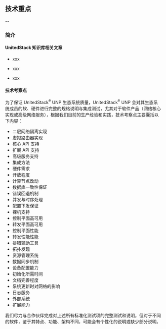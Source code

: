 ## 技术重点

--

### 简介

#### UnitedStack 知识库相关文章

 - xxx

 - xxx
 
 - xxx

#### 技术考察点

 为了保证 UnitedStack<sup>®</sup> UNP 生态系统质量，UnitedStack<sup>®</sup> UNP 会对其生态系统成员的软、硬件进行完整的规格说明与集成测试，尤其对于软件产品（网络核心实现或高级网络服务），根据我们目前的生产经验和实践，技术考察点主要囊括以下内容：
 
 - 二层网络隔离实现
 - 虚拟路由器实现
 - 核心 API 支持
 - 扩展 API 支持
 - 高级服务支持
 - 集成方法
 - 硬件需求
 - 开放程度
 - 计算节点改动
 - 数据库一致性保证
 - 错误回退机制
 - 并发与时序处理
 - 配置下发保证
 - 裸机支持
 - 控制平面高可用
 - 转发平面高可用
 - 控制平面性能
 - 转发性能性能
 - 排错辅助工具
 - 拓扑发现
 - 资源管理系统
 - 数据同步机制
 - 设备配置能力
 - 初始化所需时间
 - 文档完善程度
 - 系统更新时对网络的影响
 - 日志服务
 - 外部系统
 - 扩展能力

我们尽力与合作伙伴完成对上述所有标准化测试项的完整测试和说明，但对于不同的软件，鉴于其特点、功能、架构不同，可能会有个性化的说明或缺少部分说明。